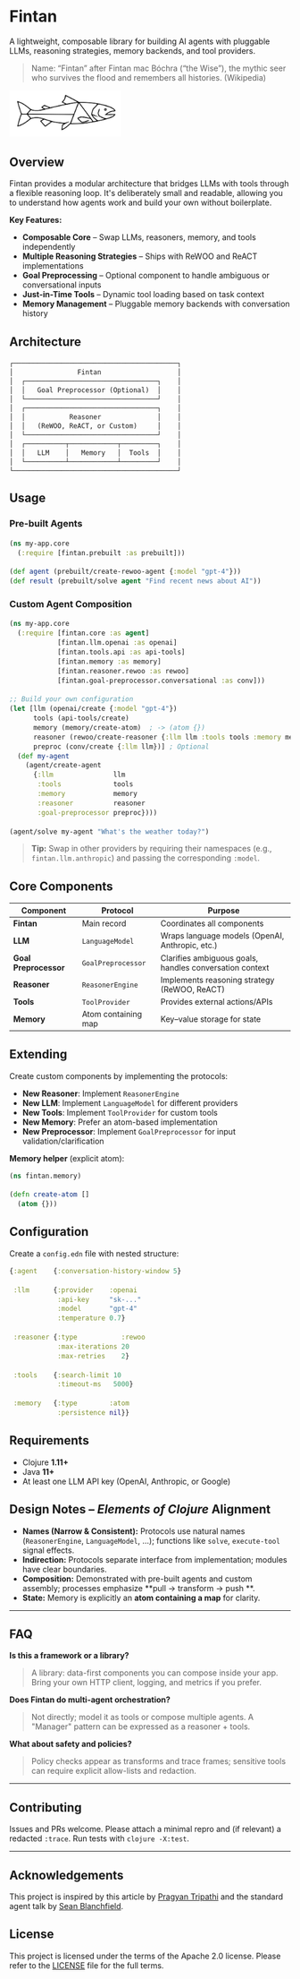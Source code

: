 # Fintan

A lightweight, composable library for building AI agents with pluggable LLMs, reasoning strategies, memory backends, and
tool providers.

> Name: “Fintan” after Fintan mac Bóchra (“the Wise”), the mythic seer who survives the flood and remembers all
> histories. (Wikipedia)

[<img src="./assets/fintan_logo.svg" alt="Fintan" width="200">](https://github.com/rorycawley/fintan)

## Overview

Fintan provides a modular architecture that bridges LLMs with tools through a flexible reasoning loop. It's deliberately
small and readable, allowing you to understand how agents work and build your own without boilerplate.

**Key Features:**

- **Composable Core** – Swap LLMs, reasoners, memory, and tools independently
- **Multiple Reasoning Strategies** – Ships with ReWOO and ReACT implementations
- **Goal Preprocessing** – Optional component to handle ambiguous or conversational inputs
- **Just-in-Time Tools** – Dynamic tool loading based on task context
- **Memory Management** – Pluggable memory backends with conversation history

## Architecture

```
┌─────────────────────────────────────────┐
│                Fintan                   │
│  ┌─────────────────────────────────┐    │
│  │   Goal Preprocessor (Optional)  │    │
│  └─────────────────────────────────┘    │
│  ┌─────────────────────────────────┐    │
│  │           Reasoner              │    │
│  │   (ReWOO, ReACT, or Custom)     │    │
│  └─────────────────────────────────┘    │
│  ┌──────────┬────────────┬─────────┐    │
│  │   LLM    │   Memory   │  Tools  │    │
│  └──────────┴────────────┴─────────┘    │
└─────────────────────────────────────────┘
```

## Usage

### Pre-built Agents

```clojure
(ns my-app.core
  (:require [fintan.prebuilt :as prebuilt]))

(def agent (prebuilt/create-rewoo-agent {:model "gpt-4"}))
(def result (prebuilt/solve agent "Find recent news about AI"))
```

### Custom Agent Composition

```clojure
(ns my-app.core
  (:require [fintan.core :as agent]
            [fintan.llm.openai :as openai]
            [fintan.tools.api :as api-tools]
            [fintan.memory :as memory]
            [fintan.reasoner.rewoo :as rewoo]
            [fintan.goal-preprocessor.conversational :as conv]))

;; Build your own configuration
(let [llm (openai/create {:model "gpt-4"})
      tools (api-tools/create)
      memory (memory/create-atom)  ; -> (atom {})
      reasoner (rewoo/create-reasoner {:llm llm :tools tools :memory memory})
      preproc (conv/create {:llm llm})] ; Optional
  (def my-agent
    (agent/create-agent
      {:llm               llm
       :tools             tools
       :memory            memory
       :reasoner          reasoner
       :goal-preprocessor preproc})))

(agent/solve my-agent "What's the weather today?")
```

> **Tip:** Swap in other providers by requiring their namespaces (e.g., `fintan.llm.anthropic`) and passing the
> corresponding `:model`.

## Core Components

| Component             | Protocol            | Purpose                                                 |
|-----------------------|---------------------|---------------------------------------------------------|
| **Fintan**            | Main record         | Coordinates all components                              |
| **LLM**               | `LanguageModel`     | Wraps language models (OpenAI, Anthropic, etc.)         |
| **Goal Preprocessor** | `GoalPreprocessor`  | Clarifies ambiguous goals, handles conversation context |
| **Reasoner**          | `ReasonerEngine`    | Implements reasoning strategy (ReWOO, ReACT)            |
| **Tools**             | `ToolProvider`      | Provides external actions/APIs                          |
| **Memory**            | Atom containing map | Key–value storage for state                             |

## Extending

Create custom components by implementing the protocols:

- **New Reasoner**: Implement `ReasonerEngine`
- **New LLM**: Implement `LanguageModel` for different providers
- **New Tools**: Implement `ToolProvider` for custom tools
- **New Memory**: Prefer an atom-based implementation
- **New Preprocessor**: Implement `GoalPreprocessor` for input validation/clarification

**Memory helper** (explicit atom):

```clojure
(ns fintan.memory)

(defn create-atom []
  (atom {}))
```

## Configuration

Create a `config.edn` file with nested structure:

```clojure
{:agent    {:conversation-history-window 5}

 :llm      {:provider    :openai
            :api-key     "sk-..."
            :model       "gpt-4"
            :temperature 0.7}

 :reasoner {:type           :rewoo
            :max-iterations 20
            :max-retries    2}

 :tools    {:search-limit 10
            :timeout-ms   5000}

 :memory   {:type        :atom
            :persistence nil}}
```

## Requirements

- Clojure **1.11+**
- Java **11+**
- At least one LLM API key (OpenAI, Anthropic, or Google)

## Design Notes – *Elements of Clojure* Alignment

- **Names (Narrow & Consistent):** Protocols use natural names (`ReasonerEngine`, `LanguageModel`, …); functions like
  `solve`, `execute-tool` signal effects.
- **Indirection:** Protocols separate interface from implementation; modules have clear boundaries.
- **Composition:** Demonstrated with pre-built agents and custom assembly; processes emphasize **pull → transform → push
  **.
- **State:** Memory is explicitly an **atom containing a map** for clarity.

---

## FAQ

**Is this a framework or a library?**

> A library: data-first components you can compose inside your app. Bring your own HTTP client, logging, and metrics if
> you prefer.

**Does Fintan do multi-agent orchestration?**

> Not directly; model it as tools or compose multiple agents. A "Manager" pattern can be expressed as a reasoner +
> tools.

**What about safety and policies?**

> Policy checks appear as transforms and trace frames; sensitive tools can require explicit allow-lists and redaction.

---

## Contributing

Issues and PRs welcome. Please attach a minimal repro and (if relevant) a redacted `:trace`. Run tests with
`clojure -X:test`.


---

## Acknowledgements

This project is inspired by this article
by [Pragyan Tripathi](https://bytes.vadeai.com/escaping-framework-prison-why-we-ditched-agentic-frameworks-for-simple-apis/)
and the standard agent talk by [Sean Blanchfield](https://github.com/jentic/standard-agent).

## License

This project is licensed under the terms of the Apache 2.0 license. Please refer to the [LICENSE](./LICENSE) file for
the full terms.
